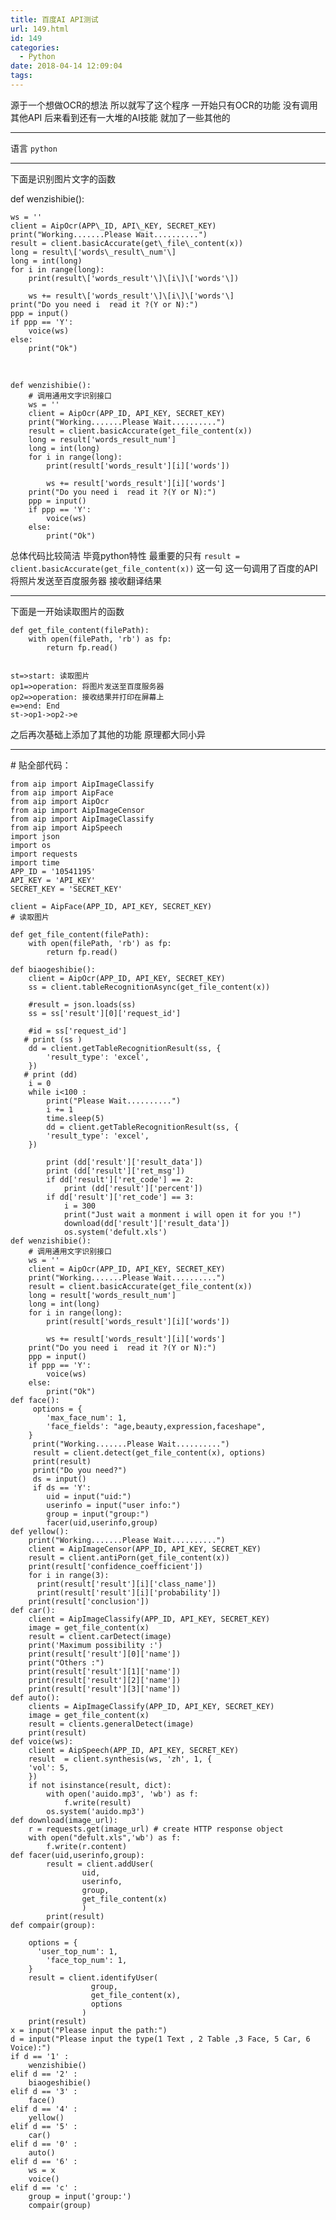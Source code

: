 ```yaml
---
title: 百度AI API测试
url: 149.html
id: 149
categories:
  - Python
date: 2018-04-14 12:09:04
tags:
---
```


源于一个想做OCR的想法 所以就写了这个程序 一开始只有OCR的功能 没有调用其他API 后来看到还有一大堆的AI技能 就加了一些其他的

* * *

语言 `python`

* * *

下面是识别图片文字的函数

def wenzishibie():
    
    ws = ''
    client = AipOcr(APP\_ID, API\_KEY, SECRET_KEY)
    print("Working.......Please Wait..........")
    result = client.basicAccurate(get\_file\_content(x))
    long = result\['words\_result\_num'\]
    long = int(long)
    for i in range(long):
        print(result\['words_result'\]\[i\]\['words'\])

        ws += result\['words_result'\]\[i\]\['words'\]
    print("Do you need i  read it ?(Y or N):")
    ppp = input()
    if ppp == 'Y':
        voice(ws)
    else:
        print("Ok")

 

    def wenzishibie():
        # 调用通用文字识别接口
        ws = ''
        client = AipOcr(APP_ID, API_KEY, SECRET_KEY)
        print("Working.......Please Wait..........")
        result = client.basicAccurate(get_file_content(x))
        long = result['words_result_num']
        long = int(long)
        for i in range(long):
            print(result['words_result'][i]['words'])
    
            ws += result['words_result'][i]['words']
        print("Do you need i  read it ?(Y or N):")
        ppp = input()
        if ppp == 'Y':
            voice(ws)
        else:
            print("Ok")
    

总体代码比较简洁 毕竟python特性 最重要的只有 `result = client.basicAccurate(get_file_content(x))` 这一句 这一句调用了百度的API 将照片发送至百度服务器 接收翻译结果

* * *

下面是一开始读取图片的函数

    def get_file_content(filePath):
        with open(filePath, 'rb') as fp:
            return fp.read()
    

    st=>start: 读取图片 
    op1=>operation: 将图片发送至百度服务器
    op2=>operation: 接收结果并打印在屏幕上
    e=>end: End
    st->op1->op2->e
    

之后再次基础上添加了其他的功能 原理都大同小异

* * *

\# 贴全部代码：

    from aip import AipImageClassify
    from aip import AipFace
    from aip import AipOcr
    from aip import AipImageCensor
    from aip import AipImageClassify
    from aip import AipSpeech
    import json
    import os
    import requests
    import time
    APP_ID = '10541195'
    API_KEY = 'API_KEY'
    SECRET_KEY = 'SECRET_KEY'
    
    client = AipFace(APP_ID, API_KEY, SECRET_KEY)
    # 读取图片
    
    def get_file_content(filePath):
        with open(filePath, 'rb') as fp:
            return fp.read()
    
    def biaogeshibie():
        client = AipOcr(APP_ID, API_KEY, SECRET_KEY)
        ss = client.tableRecognitionAsync(get_file_content(x))
    
        #result = json.loads(ss)
        ss = ss['result'][0]['request_id']
    
        #id = ss['request_id']
       # print (ss )
        dd = client.getTableRecognitionResult(ss, {
            'result_type': 'excel',
        })
       # print (dd)
        i = 0 
        while i<100 :
            print("Please Wait..........")
            i += 1
            time.sleep(5)
            dd = client.getTableRecognitionResult(ss, {
            'result_type': 'excel',
        })
    
            print (dd['result']['result_data'])
            print (dd['result']['ret_msg'])
            if dd['result']['ret_code'] == 2:
                print (dd['result']['percent'])
            if dd['result']['ret_code'] == 3:
                i = 300
                print("Just wait a monment i will open it for you !")
                download(dd['result']['result_data'])
                os.system('defult.xls')
    def wenzishibie():
        # 调用通用文字识别接口
        ws = ''
        client = AipOcr(APP_ID, API_KEY, SECRET_KEY)
        print("Working.......Please Wait..........")
        result = client.basicAccurate(get_file_content(x))
        long = result['words_result_num']
        long = int(long)
        for i in range(long):
            print(result['words_result'][i]['words'])
    
            ws += result['words_result'][i]['words']
        print("Do you need i  read it ?(Y or N):")
        ppp = input()
        if ppp == 'Y':
            voice(ws)
        else:
            print("Ok")
    def face():
         options = {
            'max_face_num': 1,
            'face_fields': "age,beauty,expression,faceshape",
        }
         print("Working.......Please Wait..........")
         result = client.detect(get_file_content(x), options)
         print(result)
         print("Do you need?")
         ds = input()
         if ds == 'Y':
            uid = input("uid:")
            userinfo = input("user info:")
            group = input("group:")
            facer(uid,userinfo,group)
    def yellow():
        print("Working.......Please Wait..........")
        client = AipImageCensor(APP_ID, API_KEY, SECRET_KEY)
        result = client.antiPorn(get_file_content(x))
        print(result['confidence_coefficient'])
        for i in range(3):
          print(result['result'][i]['class_name'])
          print(result['result'][i]['probability'])
        print(result['conclusion'])
    def car():
        client = AipImageClassify(APP_ID, API_KEY, SECRET_KEY)
        image = get_file_content(x)
        result = client.carDetect(image)
        print('Maximum possibility :')
        print(result['result'][0]['name'])
        print("Others :")
        print(result['result'][1]['name'])
        print(result['result'][2]['name'])
        print(result['result'][3]['name'])
    def auto():
        clients = AipImageClassify(APP_ID, API_KEY, SECRET_KEY)
        image = get_file_content(x)
        result = clients.generalDetect(image)
        print(result)
    def voice(ws):
        client = AipSpeech(APP_ID, API_KEY, SECRET_KEY)
        result  = client.synthesis(ws, 'zh', 1, {
        'vol': 5,
        })
        if not isinstance(result, dict):
            with open('auido.mp3', 'wb') as f:
                f.write(result)
            os.system('auido.mp3')
    def download(image_url):
        r = requests.get(image_url) # create HTTP response object
        with open("defult.xls",'wb') as f:
            f.write(r.content)
    def facer(uid,userinfo,group):
            result = client.addUser(  
                    uid, 
                    userinfo, 
                    group,
                    get_file_content(x)
                    )
            print(result)
    def compair(group):
    
        options = {
          'user_top_num': 1,
            'face_top_num': 1,
        }
        result = client.identifyUser(
                      group,
                      get_file_content(x),  
                      options
                    )
        print(result)
    x = input("Please input the path:")
    d = input("Please input the type(1 Text , 2 Table ,3 Face, 5 Car, 6 Voice):")
    if d == '1' :
        wenzishibie()
    elif d == '2' :
        biaogeshibie()
    elif d == '3' :
        face()
    elif d == '4' :
        yellow()
    elif d == '5' :
        car()
    elif d == '0' :
        auto()
    elif d == '6' :
        ws = x
        voice()
    elif d == 'c' :
        group = input('group:')
        compair(group)